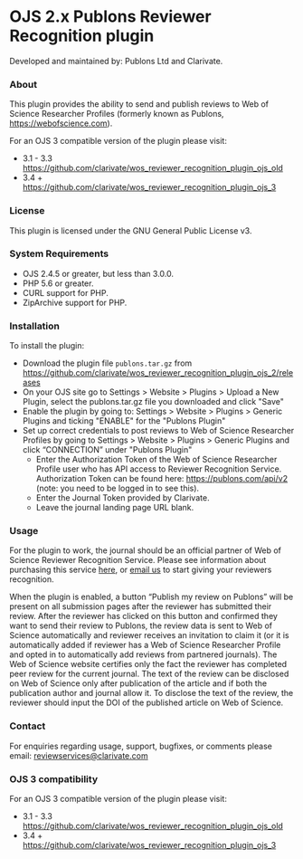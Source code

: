 # OJS 2.x Publons Reviewer Recognition plugin

Developed and maintained by: Publons Ltd and Clarivate.

### About
This plugin provides the ability to send and publish reviews to Web of Science Researcher Profiles (formerly known as Publons, https://webofscience.com).

For an OJS 3 compatible version of the plugin please visit:
- 3.1 - 3.3 https://github.com/clarivate/wos_reviewer_recognition_plugin_ojs_old
- 3.4 + https://github.com/clarivate/wos_reviewer_recognition_plugin_ojs_3

### License
This plugin is licensed under the GNU General Public License v3.

### System Requirements
- OJS 2.4.5 or greater, but less than 3.0.0.
- PHP 5.6 or greater.
- CURL support for PHP.
- ZipArchive support for PHP.

### Installation
To install the plugin:
 - Download the plugin file `publons.tar.gz` from https://github.com/clarivate/wos_reviewer_recognition_plugin_ojs_2/releases
 - On your OJS site go to Settings > Website > Plugins > Upload a New Plugin,
   select the publons.tar.gz file you downloaded  and click "Save"
 - Enable the plugin by going to:  Settings > Website > Plugins > Generic Plugins and ticking "ENABLE" for the "Publons Plugin"
 - Set up correct credentials to post reviews to Web of Science Researcher Profiles by going to Settings > Website > Plugins > Generic Plugins and click “CONNECTION” under "Publons Plugin"
   - Enter the Authorization Token of the Web of Science Researcher Profile user who has API access to Reviewer Recognition Service. Authorization Token can be found here: https://publons.com/api/v2 (note: you need to be logged in to see this).
   - Enter the Journal Token provided by Clarivate.
   - Leave the journal landing page URL blank.

### Usage
For the plugin to work, the journal should be an official partner of Web of Science Reviewer Recognition Service. Please see information about purchasing this service [here](https://clarivate.com/products/scientific-and-academic-research/research-publishing-solutions/reviewer-recognition-service/), or [email us](mailto:reviewservices@clarivate.com) to start giving your reviewers recognition.

When the plugin is enabled, a button “Publish my review on Publons” will be present on all submission pages after the reviewer has submitted their review. After the reviewer has clicked on this button and confirmed they want to send their review to Publons, the review data is sent to Web of Science automatically and reviewer receives an invitation to claim it (or it is automatically added if reviewer has a Web of Science Researcher Profile and opted in to automatically add reviews from partnered journals).
The Web of Science website certifies only the fact the reviewer has completed peer review for the current journal. The text of the review can be disclosed on Web of Science only after publication of the article and if both the publication author and journal allow it. To disclose the text of the review, the reviewer should input the DOI of the published article on Web of Science.

### Contact
For enquiries regarding usage, support, bugfixes, or comments please email:
reviewservices@clarivate.com

### OJS 3 compatibility 
For an OJS 3 compatible version of the plugin please visit:
- 3.1 - 3.3 https://github.com/clarivate/wos_reviewer_recognition_plugin_ojs_old
- 3.4 + https://github.com/clarivate/wos_reviewer_recognition_plugin_ojs_3
